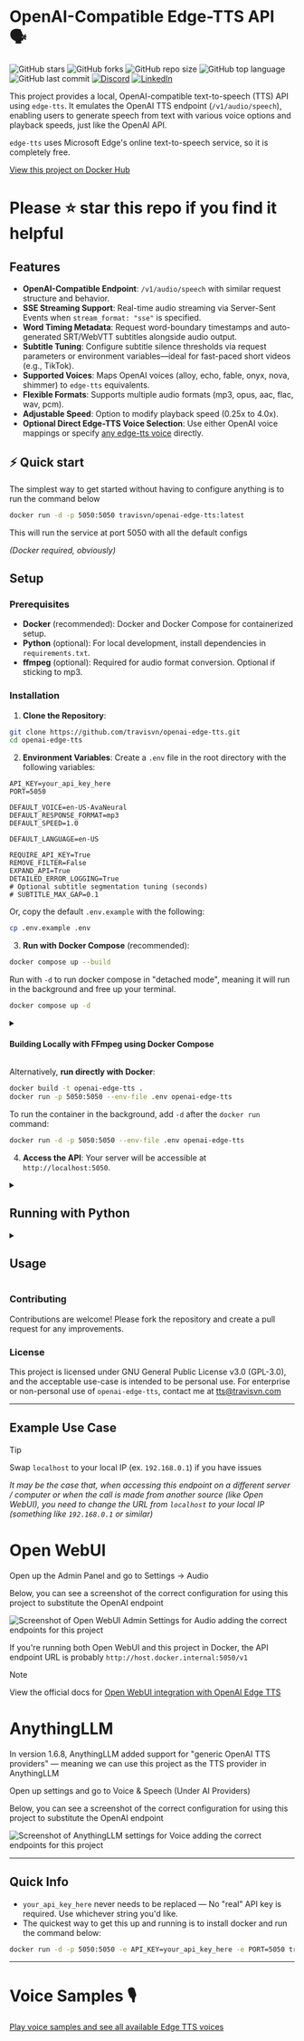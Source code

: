 # OpenAI-Compatible Edge-TTS API 🗣️

![GitHub stars](https://img.shields.io/github/stars/travisvn/openai-edge-tts?style=social)
![GitHub forks](https://img.shields.io/github/forks/travisvn/openai-edge-tts?style=social)
![GitHub repo size](https://img.shields.io/github/repo-size/travisvn/openai-edge-tts)
![GitHub top language](https://img.shields.io/github/languages/top/travisvn/openai-edge-tts)
![GitHub last commit](https://img.shields.io/github/last-commit/travisvn/openai-edge-tts?color=red)
[![Discord](https://img.shields.io/badge/Discord-Voice_AI_%26_TTS_Tools-blue?logo=discord&logoColor=white)](https://discord.gg/GkFbBCBqJ6)
[![LinkedIn](https://img.shields.io/badge/Connect_on_LinkedIn-%230077B5.svg?logo=linkedin&logoColor=white)](https://linkedin.com/in/travisvannimwegen)

This project provides a local, OpenAI-compatible text-to-speech (TTS) API using `edge-tts`. It emulates the OpenAI TTS endpoint (`/v1/audio/speech`), enabling users to generate speech from text with various voice options and playback speeds, just like the OpenAI API.

`edge-tts` uses Microsoft Edge's online text-to-speech service, so it is completely free.

[View this project on Docker Hub](https://hub.docker.com/r/travisvn/openai-edge-tts)

# Please ⭐️ star this repo if you find it helpful

## Features

- **OpenAI-Compatible Endpoint**: `/v1/audio/speech` with similar request structure and behavior.
- **SSE Streaming Support**: Real-time audio streaming via Server-Sent Events when `stream_format: "sse"` is specified.
- **Word Timing Metadata**: Request word-boundary timestamps and auto-generated SRT/WebVTT subtitles alongside audio output.
- **Subtitle Tuning**: Configure subtitle silence thresholds via request parameters or environment variables—ideal for fast-paced short videos (e.g., TikTok).
- **Supported Voices**: Maps OpenAI voices (alloy, echo, fable, onyx, nova, shimmer) to `edge-tts` equivalents.
- **Flexible Formats**: Supports multiple audio formats (mp3, opus, aac, flac, wav, pcm).
- **Adjustable Speed**: Option to modify playback speed (0.25x to 4.0x).
- **Optional Direct Edge-TTS Voice Selection**: Use either OpenAI voice mappings or specify [any edge-tts voice](https://tts.travisvn.com) directly.

## ⚡️ Quick start

The simplest way to get started without having to configure anything is to run the command below

```bash
docker run -d -p 5050:5050 travisvn/openai-edge-tts:latest
```

This will run the service at port 5050 with all the default configs

_(Docker required, obviously)_

## Setup

### Prerequisites

- **Docker** (recommended): Docker and Docker Compose for containerized setup.
- **Python** (optional): For local development, install dependencies in `requirements.txt`.
- **ffmpeg** (optional): Required for audio format conversion. Optional if sticking to mp3.

### Installation

1. **Clone the Repository**:

```bash
git clone https://github.com/travisvn/openai-edge-tts.git
cd openai-edge-tts
```

2. **Environment Variables**: Create a `.env` file in the root directory with the following variables:

```
API_KEY=your_api_key_here
PORT=5050

DEFAULT_VOICE=en-US-AvaNeural
DEFAULT_RESPONSE_FORMAT=mp3
DEFAULT_SPEED=1.0

DEFAULT_LANGUAGE=en-US

REQUIRE_API_KEY=True
REMOVE_FILTER=False
EXPAND_API=True
DETAILED_ERROR_LOGGING=True
# Optional subtitle segmentation tuning (seconds)
# SUBTITLE_MAX_GAP=0.1
```

Or, copy the default `.env.example` with the following:

```bash
cp .env.example .env
```

3. **Run with Docker Compose** (recommended):

```bash
docker compose up --build
```

Run with `-d` to run docker compose in "detached mode", meaning it will run in the background and free up your terminal.

```bash
docker compose up -d
```

<details>
<summary>

#### Building Locally with FFmpeg using Docker Compose

</summary>

By default, `docker compose up --build` creates a minimal image _without_ `ffmpeg`. If you're building locally (after cloning this repository) and need `ffmpeg` for audio format conversions (beyond MP3), you can include it in the build.

This is controlled by the `INSTALL_FFMPEG_ARG` build argument. Set this environment variable to `true` in one of these ways:

1.  **Prefixing the command:**
    ```bash
    INSTALL_FFMPEG_ARG=true docker compose up --build
    ```
2.  **Adding to your `.env` file:**
    Add this line to the `.env` file in the project root:
    ```env
    INSTALL_FFMPEG_ARG=true
    ```
    Then, run `docker compose up --build`.
3.  **Exporting in your shell environment:**
    Add `export INSTALL_FFMPEG_ARG=true` to your shell configuration (e.g., `~/.zshrc`, `~/.bashrc`) and reload your shell. Then `docker compose up --build` will use it.

This is for local builds. For pre-built Docker Hub images, add the `latest-ffmpeg` tag to the version

```bash
docker run -d -p 5050:5050 -e API_KEY=your_api_key_here -e PORT=5050 travisvn/openai-edge-tts:latest-ffmpeg
```

---

</details>

Alternatively, **run directly with Docker**:

```bash
docker build -t openai-edge-tts .
docker run -p 5050:5050 --env-file .env openai-edge-tts
```

To run the container in the background, add `-d` after the `docker run` command:

```bash
docker run -d -p 5050:5050 --env-file .env openai-edge-tts
```

4. **Access the API**: Your server will be accessible at `http://localhost:5050`.

<details>
<summary>

## Running with Python

</summary>

If you prefer to run this project directly with Python, follow these steps to set up a virtual environment, install dependencies, and start the server.

### 1. Clone the Repository

```bash
git clone https://github.com/travisvn/openai-edge-tts.git
cd openai-edge-tts
```

### 2. Set Up a Virtual Environment

Create and activate a virtual environment to isolate dependencies:

```bash
# For macOS/Linux
python3 -m venv venv
source venv/bin/activate

# For Windows
python -m venv venv
venv\Scripts\activate
```

### 3. Install Dependencies

Use `pip` to install the required packages listed in `requirements.txt`:

```bash
pip install -r requirements.txt
```

### 4. Configure Environment Variables

Create a `.env` file in the root directory and set the following variables:

```plaintext
API_KEY=your_api_key_here
PORT=5050

DEFAULT_VOICE=en-US-AvaNeural
DEFAULT_RESPONSE_FORMAT=mp3
DEFAULT_SPEED=1.0

DEFAULT_LANGUAGE=en-US

REQUIRE_API_KEY=True
REMOVE_FILTER=False
EXPAND_API=True
DETAILED_ERROR_LOGGING=True
```

### 5. Run the Server

Once configured, start the server with:

```bash
python app/server.py
```

The server will start running at `http://localhost:5050`.

### 6. Test the API

You can now interact with the API at `http://localhost:5050/v1/audio/speech` and other available endpoints. See the [Usage](#usage) section for request examples.

</details>

<details>
<summary>

## Usage

</summary>

#### Endpoint: `/v1/audio/speech`

Generates audio from the input text. Available parameters:

**Required Parameter:**

- **input** (string): The text to be converted to audio (up to 4096 characters).

**Optional Parameters:**

- **model** (string): Set to "tts-1" or "tts-1-hd" (default: `"tts-1"`).
- **voice** (string): One of the OpenAI-compatible voices (alloy, echo, fable, onyx, nova, shimmer) or any valid `edge-tts` voice (default: `"en-US-AvaNeural"`).
- **response_format** (string): Audio format. Options: `mp3`, `opus`, `aac`, `flac`, `wav`, `pcm` (default: `mp3`).
- **speed** (number): Playback speed (0.25 to 4.0). Default is `1.0`.
- **stream_format** (string): Response format. Options: `"audio"` (raw audio data, default) or `"sse"` (Server-Sent Events streaming with JSON events).
- **include_word_boundaries** (boolean): When `true`, returns word-level timestamp metadata in the JSON response.
- **subtitle_format** (string): When set to `"srt"`, `"vtt"`, or `"webvtt"`, generates subtitle text aligned with the audio. Automatically implies `include_word_boundaries`.
- **return_metadata** (boolean): Forces a JSON response containing base64 audio even if no metadata options are enabled.
- **response_mode** (string): Set to `"json"` to force a JSON payload with base64 audio data; defaults to `"binary"`.
- **segment_max_gap** (number): Silence gap (seconds) that triggers a new subtitle segment. Default: `0.1` seconds.

**Note:** The API is fully compatible with OpenAI's TTS API specification. The `instructions` parameter (for fine-tuning voice characteristics) is not currently supported, but all other parameters work identically to OpenAI's implementation.

#### Standard Audio Generation

Example request with `curl` and saving the output to an mp3 file:

```bash
curl -X POST http://localhost:5050/v1/audio/speech \
  -H "Content-Type: application/json" \
  -H "Authorization: Bearer your_api_key_here" \
  -d '{
    "input": "Hello, I am your AI assistant! Just let me know how I can help bring your ideas to life.",
    "voice": "echo",
    "response_format": "mp3",
    "speed": 1.1
  }' \
  --output speech.mp3
```

#### Direct Audio Playback (like OpenAI)

You can pipe the audio directly to `ffplay` for immediate playback, just like OpenAI's API:

```bash
curl -X POST http://localhost:5050/v1/audio/speech \
  -H "Authorization: Bearer your_api_key_here" \
  -H "Content-Type: application/json" \
  -d '{
    "model": "tts-1",
    "input": "Today is a wonderful day to build something people love!",
    "voice": "alloy",
    "response_format": "mp3"
  }' | ffplay -i -
```

Or for immediate playback without saving to file:

```bash
curl -X POST http://localhost:5050/v1/audio/speech \
  -H "Authorization: Bearer your_api_key_here" \
  -H "Content-Type: application/json" \
  -d '{
    "input": "This will play immediately without saving to disk!",
    "voice": "shimmer"
  }' | ffplay -autoexit -nodisp -i -
```

Or, to be in line with the OpenAI API endpoint parameters:

```bash
curl -X POST http://localhost:5050/v1/audio/speech \
  -H "Content-Type: application/json" \
  -H "Authorization: Bearer your_api_key_here" \
  -d '{
    "model": "tts-1",
    "input": "Hello, I am your AI assistant! Just let me know how I can help bring your ideas to life.",
    "voice": "alloy"
  }' \
  --output speech.mp3
```

#### Server-Sent Events (SSE) Streaming

For applications that need structured streaming events (like web applications), use SSE format:

```bash
curl -X POST http://localhost:5050/v1/audio/speech \
  -H "Content-Type: application/json" \
  -H "Authorization: Bearer your_api_key_here" \
  -d '{
    "model": "tts-1",
    "input": "This will stream as Server-Sent Events with JSON data containing base64-encoded audio chunks.",
    "voice": "alloy",
    "stream_format": "sse"
  }'
```

**SSE Response Format:**

```
data: {"type": "speech.audio.delta", "audio": "base64-encoded-audio-chunk"}

data: {"type": "speech.audio.delta", "audio": "base64-encoded-audio-chunk"}

data: {"type": "speech.audio.done", "usage": {"input_tokens": 12, "output_tokens": 0, "total_tokens": 12}}
```

#### Audio with Word Timings & Subtitles (JSON Response)

Request word-level timestamps and ready-to-save subtitles together with the audio. The endpoint returns a JSON payload containing base64 audio, word boundary metadata, and subtitle text:

```bash
curl -X POST http://localhost:5050/v1/audio/speech \
  -H "Content-Type: application/json" \
  -H "Authorization: Bearer your_api_key_here" \
  -d '{
    "input": "Hello, welcome to the demo!",
    "voice": "nova",
    "response_format": "mp3",
    "include_word_boundaries": true,
    "subtitle_format": "srt",
    "segment_max_gap": 0.1
  }'
```

Example response (truncated):

```json
{
  "audio": "<base64 mp3>...",
  "audio_format": "mp3",
  "mime_type": "audio/mpeg",
  "size_bytes": 48234,
  "word_boundaries": [
    { "text": "Hello", "start": 0.0, "end": 0.44 },
    { "text": "welcome", "start": 0.44, "end": 0.79 }
  ],
  "segments": [
    { "text": "Hello, welcome to the demo!", "start": 0.0, "end": 1.92 }
  ],
  "subtitle_format": "srt",
  "subtitle": "1\n00:00:00,000 --> 00:00:01,920\nHello, welcome to the demo!\n"
}
```

Write the `audio` field to disk after base64 decoding, and save `subtitle` content directly as an `.srt` file for import into video editors.

#### JavaScript/Web Usage

Example using fetch API for SSE streaming:

```javascript
async function streamTTSWithSSE(text) {
  const response = await fetch('http://localhost:5050/v1/audio/speech', {
    method: 'POST',
    headers: {
      'Content-Type': 'application/json',
      Authorization: 'Bearer your_api_key_here',
    },
    body: JSON.stringify({
      input: text,
      voice: 'alloy',
      stream_format: 'sse',
    }),
  });

  const reader = response.body.getReader();
  const decoder = new TextDecoder();
  const audioChunks = [];

  while (true) {
    const { done, value } = await reader.read();
    if (done) break;

    const chunk = decoder.decode(value);
    const lines = chunk.split('\n');

    for (const line of lines) {
      if (line.startsWith('data: ')) {
        const data = JSON.parse(line.slice(6));

        if (data.type === 'speech.audio.delta') {
          // Decode base64 audio chunk
          const audioData = atob(data.audio);
          const audioArray = new Uint8Array(audioData.length);
          for (let i = 0; i < audioData.length; i++) {
            audioArray[i] = audioData.charCodeAt(i);
          }
          audioChunks.push(audioArray);
        } else if (data.type === 'speech.audio.done') {
          console.log('Speech synthesis complete:', data.usage);

          // Combine all chunks and play
          const totalLength = audioChunks.reduce(
            (sum, chunk) => sum + chunk.length,
            0
          );
          const combinedArray = new Uint8Array(totalLength);
          let offset = 0;
          for (const chunk of audioChunks) {
            combinedArray.set(chunk, offset);
            offset += chunk.length;
          }

          const audioBlob = new Blob([combinedArray], { type: 'audio/mpeg' });
          const audioUrl = URL.createObjectURL(audioBlob);
          const audio = new Audio(audioUrl);
          audio.play();
          return;
        }
      }
    }
  }
}

// Usage
streamTTSWithSSE('Hello from SSE streaming!');
```

#### International Language Example

And an example of a language other than English:

```bash
curl -X POST http://localhost:5050/v1/audio/speech \
  -H "Content-Type: application/json" \
  -H "Authorization: Bearer your_api_key_here" \
  -d '{
    "model": "tts-1",
    "input": "じゃあ、行く。電車の時間、調べておくよ。",
    "voice": "ja-JP-KeitaNeural"
  }' \
  --output speech.mp3
```

#### JavaScript/Web Usage

Example using fetch API for SSE streaming:

```javascript
async function streamTTSWithSSE(text) {
  const response = await fetch('http://localhost:5050/v1/audio/speech', {
    method: 'POST',
    headers: {
      'Content-Type': 'application/json',
      Authorization: 'Bearer your_api_key_here',
    },
    body: JSON.stringify({
      input: text,
      voice: 'alloy',
      stream_format: 'sse',
    }),
  });

  const reader = response.body.getReader();
  const decoder = new TextDecoder();
  const audioChunks = [];

  while (true) {
    const { done, value } = await reader.read();
    if (done) break;

    const chunk = decoder.decode(value);
    const lines = chunk.split('\n');

    for (const line of lines) {
      if (line.startsWith('data: ')) {
        const data = JSON.parse(line.slice(6));

        if (data.type === 'speech.audio.delta') {
          // Decode base64 audio chunk
          const audioData = atob(data.audio);
          const audioArray = new Uint8Array(audioData.length);
          for (let i = 0; i < audioData.length; i++) {
            audioArray[i] = audioData.charCodeAt(i);
          }
          audioChunks.push(audioArray);
        } else if (data.type === 'speech.audio.done') {
          console.log('Speech synthesis complete:', data.usage);

          // Combine all chunks and play
          const totalLength = audioChunks.reduce(
            (sum, chunk) => sum + chunk.length,
            0
          );
          const combinedArray = new Uint8Array(totalLength);
          let offset = 0;
          for (const chunk of audioChunks) {
            combinedArray.set(chunk, offset);
            offset += chunk.length;
          }

          const audioBlob = new Blob([combinedArray], { type: 'audio/mpeg' });
          const audioUrl = URL.createObjectURL(audioBlob);
          const audio = new Audio(audioUrl);
          audio.play();
          return;
        }
      }
    }
  }
}

// Usage
streamTTSWithSSE('Hello from SSE streaming!');
```

#### Additional Endpoints

- **POST/GET /v1/models**: Lists available TTS models.
- **POST/GET /v1/voices**: Lists `edge-tts` voices for a given language / locale.
- **POST/GET /v1/voices/all**: Lists all `edge-tts` voices, with language support information.

</details>

### Contributing

Contributions are welcome! Please fork the repository and create a pull request for any improvements.

### License

This project is licensed under GNU General Public License v3.0 (GPL-3.0), and the acceptable use-case is intended to be personal use. For enterprise or non-personal use of `openai-edge-tts`, contact me at tts@travisvn.com

---

## Example Use Case

> [!TIP]
> Swap `localhost` to your local IP (ex. `192.168.0.1`) if you have issues
>
> _It may be the case that, when accessing this endpoint on a different server / computer or when the call is made from another source (like Open WebUI), you need to change the URL from `localhost` to your local IP (something like `192.168.0.1` or similar)_

# Open WebUI

Open up the Admin Panel and go to Settings -> Audio

Below, you can see a screenshot of the correct configuration for using this project to substitute the OpenAI endpoint

![Screenshot of Open WebUI Admin Settings for Audio adding the correct endpoints for this project](https://utfs.io/f/MMMHiQ1TQaBo9GgL4WcUbjSRlqi86sV3TXh47KYBJCkdQ20M)

If you're running both Open WebUI and this project in Docker, the API endpoint URL is probably `http://host.docker.internal:5050/v1`

> [!NOTE]
> View the official docs for [Open WebUI integration with OpenAI Edge TTS](https://docs.openwebui.com/tutorials/text-to-speech/openai-edge-tts-integration)

# AnythingLLM

In version 1.6.8, AnythingLLM added support for "generic OpenAI TTS providers" — meaning we can use this project as the TTS provider in AnythingLLM

Open up settings and go to Voice & Speech (Under AI Providers)

Below, you can see a screenshot of the correct configuration for using this project to substitute the OpenAI endpoint

![Screenshot of AnythingLLM settings for Voice adding the correct endpoints for this project](https://utfs.io/f/MMMHiQ1TQaBoGx6WUTRDJUWPLqoMsXiNkajAdVOwgcxH6uv7)

---

## Quick Info

- `your_api_key_here` never needs to be replaced — No "real" API key is required. Use whichever string you'd like.
- The quickest way to get this up and running is to install docker and run the command below:

```bash
docker run -d -p 5050:5050 -e API_KEY=your_api_key_here -e PORT=5050 travisvn/openai-edge-tts:latest
```

---

# Voice Samples 🎙️

[Play voice samples and see all available Edge TTS voices](https://tts.travisvn.com/)
